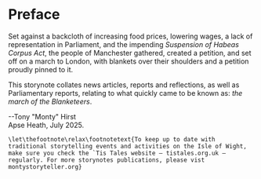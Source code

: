 # Preface

Set against a backcloth of increasing food prices, lowering wages, a lack of representation in Parliament, and the impending *Suspension of Habeas Corpus Act*, the people of Manchester gathered, created a petition, and set off on a march to London, with blankets over their shoulders and a petition proudly pinned to it.

This storynote collates news articles, reports and reflections, as well as Parliamentary reports, relating to what quickly came to be known as: *the march of the Blanketeers*.

--Tony "Monty" Hirst  
Apse Heath, July 2025.


```{raw} latex
\let\thefootnote\relax\footnotetext{To keep up to date with traditional storytelling events and activities on the Isle of Wight, make sure you check the `Tis Tales website — tistales.org.uk — regularly. For more storynotes publications, please vist montystoryteller.org}
```
